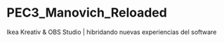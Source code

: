 # PEC3_Manovich_Reloaded
Ikea Kreativ &amp; OBS Studio | hibridando nuevas experiencias del software
